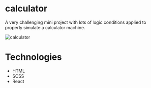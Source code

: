 # calculator
<p>A very challenging mini project with lots of logic conditions applied to properly simulate a calculator machine.</p>

![calculator](https://user-images.githubusercontent.com/65956162/115872449-1c07c480-a442-11eb-835d-dd20caf83115.png)

<h1>Technologies</h1>
<ul>
  <li>HTML</li> <li>SCSS</li> <li>React</li>
</ul>

